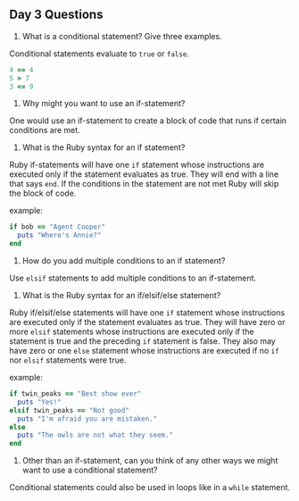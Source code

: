 ## Day 3 Questions

1. What is a conditional statement? Give three examples.


Conditional statements evaluate to `true` or `false`.


```Ruby
4 == 4
5 > 7
3 <= 9
```


1. Why might you want to use an if-statement?


One would use an if-statement to create a block of code that runs if certain conditions are met.


1. What is the Ruby syntax for an if statement?


Ruby if-statements will have one `if` statement whose instructions are executed only if the statement evaluates as true. They will end with a line that says `end`. If the conditions in the statement are not met Ruby will skip the block of code.

example:
```ruby
if bob == "Agent Cooper"
  puts "Where's Annie?"
end
```


1. How do you add multiple conditions to an if statement?


Use `elsif` statements to add multiple conditions to an if-statement.


1. What is the Ruby syntax for an if/elsif/else statement?


Ruby if/elsif/else statements will have one `if` statement whose instructions are executed only if the statement evaluates as true. They will have zero or more `elsif` statements whose instructions are executed only if the statement is true and the preceding `if` statement is false. They also may have zero or one `else` statement whose instructions are executed if no `if` nor `elsif` statements were true.

example:
```ruby
if twin_peaks == "Best show ever"
  puts "Yes!"
elsif twin_peaks == "Not good"
  puts "I'm afraid you are mistaken."
else
  puts "The owls are not what they seem."
end
```


1. Other than an if-statement, can you think of any other ways we might want to use a conditional statement?


Conditional statements could also be used in loops like in a `while` statement.
